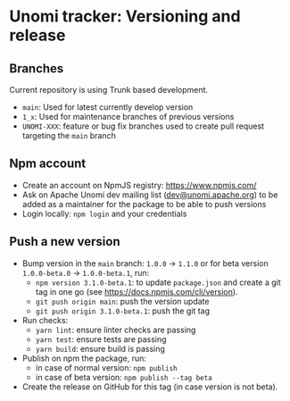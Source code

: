 <!--
  ~ Licensed to the Apache Software Foundation (ASF) under one or more
  ~ contributor license agreements.  See the NOTICE file distributed with
  ~ this work for additional information regarding copyright ownership.
  ~ The ASF licenses this file to You under the Apache License, Version 2.0
  ~ (the "License"); you may not use this file except in compliance with
  ~ the License.  You may obtain a copy of the License at
  ~
  ~      http://www.apache.org/licenses/LICENSE-2.0
  ~
  ~ Unless required by applicable law or agreed to in writing, software
  ~ distributed under the License is distributed on an "AS IS" BASIS,
  ~ WITHOUT WARRANTIES OR CONDITIONS OF ANY KIND, either express or implied.
  ~ See the License for the specific language governing permissions and
  ~ limitations under the License.
  -->

Unomi tracker: Versioning and release
============

Branches
-------
Current repository is using Trunk based development.

- `main`: Used for latest currently develop version
- `1_x`: Used for maintenance branches of previous versions
- `UNOMI-XXX`: feature or bug fix branches used to create pull request targeting the `main` branch

Npm account
-------
- Create an account on NpmJS registry: https://www.npmjs.com/
- Ask on Apache Unomi dev mailing list (dev@unomi.apache.org) to be added as a maintainer for the package to be able to push versions
- Login locally: `npm login` and your credentials

Push a new version
-------
- Bump version in the `main` branch: `1.0.0` -> `1.1.0` or for beta version `1.0.0-beta.0` -> `1.0.0-beta.1`, run:
  - `npm version 3.1.0-beta.1`: to update `package.json` and create a git tag in one go (see https://docs.npmjs.com/cli/version).
  - `git push origin main`: push the version update
  - `git push origin 3.1.0-beta.1`: push the git tag
- Run checks:
  - `yarn lint`: ensure linter checks are passing
  - `yarn test`: ensure tests are passing
  - `yarn build`: ensure build is passing
- Publish on npm the package, run:
  - in case of normal version: `npm publish`
  - in case of beta version: `npm publish --tag beta`
- Create the release on GitHub for this tag (in case version is not beta).